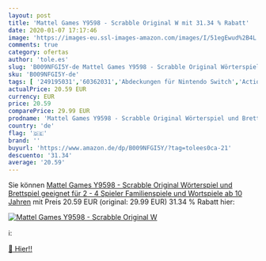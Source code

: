 ```yaml
---
layout: post
title: 'Mattel Games Y9598 - Scrabble Original W mit 31.34 % Rabatt'
date: 2020-01-07 17:17:46
image: 'https://images-eu.ssl-images-amazon.com/images/I/51egEwud%2B4L._SL400_.jpg'
comments: true
category: ofertas
author: 'tole.es'
slug: 'B009NFGI5Y-de Mattel Games Y9598 - Scrabble Original Wörterspiel und...'
sku: 'B009NFGI5Y-de'
tags: [ '249195031','60362031','Abdeckungen für Nintendo Switch','Actionfiguren-Spielsets für Kinder','Activewear für Herren','Activewear-Hosen für Herren','Akkus, Ladegeräte & Netzteile für Kameras','Aktivitätstracker','Amazon-Geräte','Amazon-Geräte & Zubehör','App- & ferngesteuerte Drohnen','App- & ferngesteuerte Luftfahrzeug','Armbanduhren für Damen','Armbanduhren für Herren','Armbänder für Damen','Auto- & Fahrzeug-Elektronik Zubehör','Auto- & Fahrzeugelektronik','Baumarkt','Bauspielzeug & Konstruktionsspielzeug','Bead Charms für Damen','Beauty','Bekleidung','Beleuchtung','Blu-ray Player & Rekorder','Blu-ray-Player','Bluetooth-Adapter','Bürobedarf & Schreibwaren','Büromaterial','Charms & Beads für Damen','Chips','Computer','Computer & Zubehör','DVD & Blu-ray','Damen','Damen-Geldbörsen','Damen-Schultertaschen','Damen-Sneaker','Damendüfte','Damenhandtaschen','Damenschmuck','Damenschuhe','Damenuhren','Datenspeicher','Digitalkameras','Düfte','Eau de Toilette für Damen','Echo Smart Speaker & Displays','Einfache Auto- & Verkehrsmodelle','Eingabegeräte','Elektrische Gartenwerkzeuge','Elektro- & Handwerkzeuge','Elektronik & Foto','Elektrowerkzeuge','Energy Drinks','Ersatzakkus für Kamera & Camcorder','Externe Datenspeicher','Externe SSD','Faceplates für Nintendo 3DS & 2DS','Fahrzeug Audio & Video Zubehör','Fahrzeug Bluetooth Ausrüstung','Fahrzeug Spielsets für Kinder','Featured Categories','Federmäppchen','Ferngesteuerte Fahrzeugmodelle & Zubehör','Ferngesteuerte Helikopter','Fernseher','Fernseher & Heimkino','Festplatten','Filme','Games','Garten','Geldbörsen, Ausweis- & Kartenhüllen','Geldbörsen, Ausweis- & Kartenhüllen für Damen','Getränke, Kaffee & Tee','Handtaschen','Handys & Zubehör','Herren','Herren-Boxershorts','Herren-Hosen','Herren-Laufschuhe','Herren-Schnürhalbschuhe','Herren-Sneaker','Herren-Straßenlaufschuhe','Herren-Unterwäsche','Herrenbekleidung','Herrenschuhe','Herrenuhren','Hifi & Audio','Hifi-Lautsprecher','Hobbys','Hochdruckreiniger','Häuser für Minipuppen','In-Ear Ohrhörer','Innenbeleuchtung','Interne SSD','Interner Speicher','Jelly Beans','Kamera & Foto','Kamera- & Fotozubehör','Kamera-Akkus','Kinderspielfiguren & -fahrzeuge','Klebepistolen','Kleinteileaufbewahrung','Koffer, Rucksäcke & Taschen','Kompakte Systemkameras','Kopfhörer','Kopfhörer & Zubehör','LED Streifen','Langarmshirts für Herren','Lebensmittel','Lebensmittel & Getränke','Leichtathletikschuhe für Herren','Leuchtmittel','Markierwerkzeuge','Mess- & Planwerkzeuge','Minipuppen & Zubehör','Minipuppenzubehör','Modellbau','Modellfahrzeuge mit Funktionen','Motorfahrzeugspielsets für Kinder','Motorräder für Kinder','Mäuse, Tastaturen & Eingabegeräte','Nachtwäsche & Bademäntel für Herren','Netzwerkgeräte','Nintendo 3DS & 2DS','Nintendo Switch','Nintendo Switch Konsolen','PlayStation 4','PlayStation 5','PlayStation 5 Headsets','Plüsch Spielzeug','Produkte','Pullover & Strickjacken für Herren','Pullover für Herren','Puppen & Zubehör','Rasenmäher & Elektrische Gartenwerkzeuge','Regular Stores','Schlafanzugoberteile für Herren','Schmuck','Schokolade & Süßigkeiten','Schreibtischzubehör & Ablage','Schuhe','Schuhe & Handtaschen','Schuhe, Handtaschen & Accessoires','Science Fiction','Shops','Sicherheitstechnik','Skins, Displayschutz & Faceplates für Nintendo 3DS & 2DS','Skins, Schutzhüllen & Faceplates für Nintendo Switch','Smart Displays','Smart Speaker','Smartwatches','Sneaker','Sneaker & Sportschuhe für Damen','Sneaker & Sportschuhe für Herren','Spezial- & Stimmungsbeleuchtung','Spiele für Nintendo Switch','Spielfahrzeuge für Kinder','Spielfiguren- & Fahrzeugsets für Kinder','Spielfiguren-Spielesets für Kinder','Spielzeug','Spielzeugfiguren & Spielwelten','Sport','Sport & Freizeit','Sport- & Outdoorschuhe für Herren','Sportelektronik','Sportgetränke','Sweatshirts & Kapuzenpullover für Herren','Sweatshirts für Herren','Süßigkeiten & Knabbereien','Tastaturen','Tierfiguren für Kinder','Tops, T-Shirts & Hemden für Herren','Tür- & Fenstersensoren','Uhren','Vorgefertigte & Druckgussmodelle','Wi-Fi Lampen','Zubehör','Zubehör für Nintendo 3DS & 2DS','Zubehör für Nintendo Switch','Zubehör für PlayStation 5','Überwachungstechnik', ]
actualPrice: 20.59 EUR
currency: EUR
price: 20.59
comparePrice: 29.99 EUR
prodname: 'Mattel Games Y9598 - Scrabble Original Wörterspiel und Brettspiel geeignet für 2 - 4 Spieler  Familienspiele und Wortspiele ab 10 Jahren'
country: 'de'
flag: '🇩🇪'
brand: ''
buyurl: 'https://www.amazon.de/dp/B009NFGI5Y/?tag=tolees0ca-21'
descuento: '31.34'
average: '20.59'
---
```


Sie können [Mattel Games Y9598 - Scrabble Original Wörterspiel und Brettspiel geeignet für 2 - 4 Spieler  Familienspiele und Wortspiele ab 10 Jahren](https://www.amazon.de/dp/B009NFGI5Y/?tag=tolees0ca-21) mit Preis 20.59 EUR (original: 29.99 EUR) 31.34 % Rabatt hier:

[![Mattel Games Y9598 - Scrabble Original W](https://images-eu.ssl-images-amazon.com/images/I/51egEwud%2B4L._SL400_.jpg)](https://www.amazon.de/dp/B009NFGI5Y/?tag=tolees0ca-21)

ℹ️:


[🛒 Hier!!](https://www.amazon.de/dp/B009NFGI5Y/?tag=tolees0ca-21)
